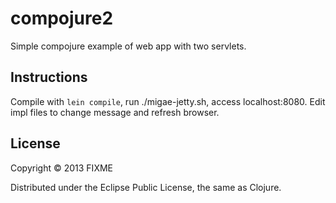 # compojure2

Simple compojure example of web app with two servlets.

## Instructions

Compile with `lein compile`, run ./migae-jetty.sh, access
localhost:8080.  Edit impl files to change message and refresh
browser.

## License

Copyright © 2013 FIXME

Distributed under the Eclipse Public License, the same as Clojure.

